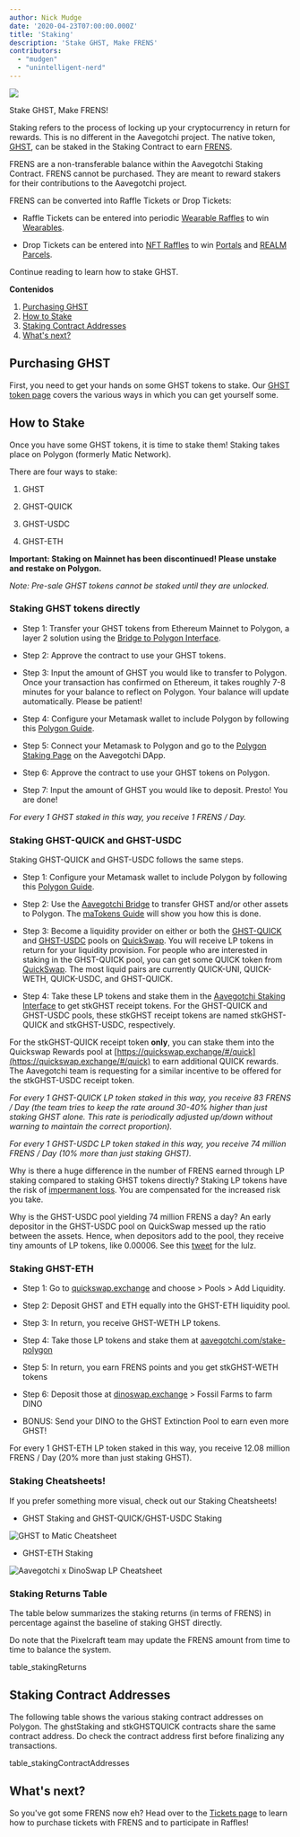 ```yaml
---
author: Nick Mudge
date: '2020-04-23T07:00:00.000Z'
title: 'Staking'
description: 'Stake GHST, Make FRENS'
contributors:
  - "mudgen"
  - "unintelligent-nerd"
---
```



<div class="headerImageContainer">
<img class="headerImage" src="/staking/staking.png">
<p class="headerImageText">Stake GHST, Make FRENS!</p>
</div>

Staking refers to the process of locking up your cryptocurrency in return for rewards. This is no different in the Aavegotchi project. The native token, [GHST](/posts/ghst), can be staked in the Staking Contract to earn [FRENS](/posts/glossary#frens).

FRENS are a non-transferable balance within the Aavegotchi Staking Contract. FRENS cannot be purchased. They are meant to reward stakers for their contributions to the Aavegotchi project.

FRENS can be converted into Raffle Tickets or Drop Tickets:

* Raffle Tickets can be entered into periodic [Wearable Raffles](/tickets) to win [Wearables](/wearables).

* Drop Tickets can be entered into [NFT Raffles](/tickets) to win [Portals](/portals) and [REALM Parcels](/metaverse).

Continue reading to learn how to stake GHST.

<div class="contentsBox">

**Contenidos**

<ol>
<li><a href=#purchasing-ghst>Purchasing GHST</a></li>
<li><a href=#how-to-stake>How to Stake</a></li>
<li><a href=#staking-contract-addresses>Staking Contract Addresses</a></li>
<li><a href=#what-s-next->What's next?</a></li>
</ol>

</div>

## Purchasing GHST
First, you need to get your hands on some GHST tokens to stake. Our [GHST token page](/posts/ghst) covers the various ways in which you can get yourself some.

## How to Stake
Once you have some GHST tokens, it is time to stake them! Staking takes place on Polygon (formerly Matic Network).

There are four ways to stake:

1. GHST

2. GHST-QUICK

3. GHST-USDC

4. GHST-ETH

**Important: Staking on Mainnet has been discontinued! Please unstake and restake on Polygon.**

*Note: Pre-sale GHST tokens cannot be staked until they are unlocked.*

### Staking GHST tokens directly

* Step 1: Transfer your GHST tokens from Ethereum Mainnet to Polygon, a layer 2 solution using the [Bridge to Polygon Interface](https://aavegotchi.com/bridge).

* Step 2: Approve the contract to use your GHST tokens.

* Step 3: Input the amount of GHST you would like to transfer to Polygon. Once your transaction has confirmed on Ethereum, it takes roughly 7-8 minutes for your balance to reflect on Polygon. Your balance will update automatically. Please be patient!

* Step 4: Configure your Metamask wallet to include Polygon by following this [Polygon Guide](/polygon).

* Step 5: Connect your Metamask to Polygon and go to the [Polygon Staking Page](https://aavegotchi.com/stake-polygon) on the Aavegotchi DApp.

* Step 6: Approve the contract to use your GHST tokens on Polygon.

* Step 7: Input the amount of GHST you would like to deposit. Presto! You are done!

*For every 1 GHST staked in this way, you receive 1 FRENS / Day.*

### Staking GHST-QUICK and GHST-USDC

Staking GHST-QUICK and GHST-USDC follows the same steps.

* Step 1: Configure your Metamask wallet to include Polygon by following this [Polygon Guide](/polygon).

* Step 2: Use the [Aavegotchi Bridge](https://aavegotchi.com/bridge) to transfer GHST and/or other assets to Polygon. The [maTokens Guide](/matokens) will show you how this is done.

* Step 3: Become a liquidity provider on either or both the [GHST-QUICK](https://info.quickswap.exchange/pair/0x8b1fd78ad67c7da09b682c5392b65ca7caa101b9) and [GHST-USDC](https://info.quickswap.exchange/pair/0x096c5ccb33cfc5732bcd1f3195c13dbefc4c82f4) pools on [QuickSwap](https://quickswap.exchange). You will receive LP tokens in return for your liquidity provision. For people who are interested in staking in the GHST-QUICK pool, you can get some QUICK token from [QuickSwap](https://quickswap.exchange). The most liquid pairs are currently QUICK-UNI, QUICK-WETH, QUICK-USDC, and GHST-QUICK.

* Step 4: Take these LP tokens and stake them in the [Aavegotchi Staking Interface](https://aavegotchi.com/stake-polygon) to get stkGHST receipt tokens. For the GHST-QUICK and GHST-USDC pools, these stkGHST receipt tokens are named stkGHST-QUICK and stkGHST-USDC, respectively.

For the stkGHST-QUICK receipt token **only**, you can stake them into the Quickswap Rewards pool at [https://quickswap.exchange/#/quick](https://quickswap.exchange/#/quick) to earn additional QUICK rewards. The Aavegotchi team is requesting for a similar incentive to be offered for the stkGHST-USDC receipt token.

*For every 1 GHST-QUICK LP token staked in this way, you receive 83 FRENS / Day (the team tries to keep the rate around 30-40% higher than just staking GHST alone. This rate is periodically adjusted up/down without warning to maintain the correct proportion).*

*For every 1 GHST-USDC LP token staked in this way, you receive 74 million FRENS / Day (10% more than just staking GHST).*

Why is there a huge difference in the number of FRENS earned through LP staking compared to staking GHST tokens directly? Staking LP tokens have the risk of [impermanent loss](/glossary#impermanent-loss). You are compensated for the increased risk you take.

Why is the GHST-USDC pool yielding 74 million FRENS a day? An early depositor in the GHST-USDC pool on QuickSwap messed up the ratio between the assets. Hence, when depositors add to the pool, they receive tiny amounts of LP tokens, like 0.00006. See this [tweet](https://twitter.com/coderdannn/status/1362423402871447554) for the lulz.

### Staking GHST-ETH

* Step 1: Go to [quickswap.exchange](https://quickswap.exchange/) and choose > Pools > Add Liquidity.

* Step 2: Deposit GHST and ETH equally into the GHST-ETH liquidity pool.

* Step 3: In return, you receive GHST-WETH LP tokens.

* Step 4: Take those LP tokens and stake them at [aavegotchi.com/stake-polygon](https://aavegotchi.com/stake-polygon)

* Step 5: In return, you earn FRENS points and you get stkGHST-WETH tokens

* Step 6: Deposit those at [dinoswap.exchange](https://dinoswap.exchange/) > Fossil Farms to farm DINO

* BONUS: Send your DINO to the GHST Extinction Pool to earn even more GHST!

For every 1 GHST-ETH LP token staked in this way, you receive 12.08 million FRENS / Day (20% more than just staking GHST).

### Staking Cheatsheets!

If you prefer something more visual, check out our Staking Cheatsheets!

* GHST Staking and GHST-QUICK/GHST-USDC Staking

<img class = "bodyImage" src = "/staking/GHST-to-Matic-Cheatsheet.png" alt = "GHST to Matic Cheatsheet" />

* GHST-ETH Staking

<img class = "bodyImage" src = "/staking/aavegotchi-dinoswap-lp-cheatsheet.png" alt = "Aavegotchi x DinoSwap LP Cheatsheet" />

### Staking Returns Table

The table below summarizes the staking returns (in terms of FRENS) in percentage against the baseline of staking GHST directly.

Do note that the Pixelcraft team may update the FRENS amount from time to time to balance the system.

table_stakingReturns

## Staking Contract Addresses

The following table shows the various staking contract addresses on Polygon. The ghstStaking and stkGHSTQUICK contracts share the same contract address. Do check the contract address first before finalizing any transactions.

table_stakingContractAddresses

## What's next?

So you've got some FRENS now eh? Head over to the [Tickets page](/tickets) to learn how to purchase tickets with FRENS and to participate in Raffles!